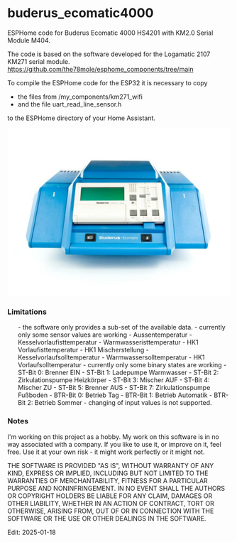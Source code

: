 # buderus_ecomatic4000
ESPHome code for Buderus Ecomatic 4000 HS4201 with KM2.0 Serial Module M404.

The code is based on the software developed for the Logamatic 2107 KM271 serial module.
https://github.com/the78mole/esphome_components/tree/main

To compile the ESPHome code for the ESP32 it is necessary to copy
- the files from /my_components/km271_wifi
- and the file uart_read_line_sensor.h 

to the ESPHome directory of your Home Assistant.

<img src="https://github.com/GernotAlthammer/buderus_ecomatic4000/blob/main/Pictures/hs4201.jpg">

<h3 tabindex="-1" class="heading-element" dir="auto">Limitations</h3>
<ul dir="auto">
- the software only provides a sub-set of the available data.
- currently only some sensor values are working
  - Aussentemperatur
  - Kesselvorlaufisttemperatur
  - Warmwasseristtemperatur
  - HK1 Vorlaufisttemperatur
  - HK1 Mischerstellung
  - Kesselvorlaufsolltemperatur
  - Warmwassersolltemperatur
  - HK1 Vorlaufsolltemperatur
- currently only some binary states are working
  - ST-Bit 0: Brenner EIN
  - ST-Bit 1: Ladepumpe Warmwasser
  - ST-Bit 2: Zirkulationspumpe Heizkörper
  - ST-Bit 3: Mischer AUF
  - ST-Bit 4: Mischer ZU
  - ST-Bit 5: Brenner AUS
  - ST-Bit 7: Zirkulationspumpe Fußboden
  - BTR-Bit 0: Betrieb Tag
  - BTR-Bit 1: Betrieb Automatik
  - BTR-Bit 2: Betrieb Sommer
- changing of input values is not supported.
</ul>

<h3 tabindex="-1" class="heading-element" dir="auto">Notes</h3>
I'm working on this project as a hobby. My work on this software is in no way associated with a company. If you like to use it, or improve on it, feel free. Use it at your own risk - it might work perfectly or it might not.

THE SOFTWARE IS PROVIDED "AS IS", WITHOUT WARRANTY OF ANY KIND, EXPRESS OR IMPLIED, INCLUDING BUT NOT LIMITED TO THE WARRANTIES OF MERCHANTABILITY, FITNESS FOR A PARTICULAR PURPOSE AND NONINFRINGEMENT. IN NO EVENT SHALL THE AUTHORS OR COPYRIGHT HOLDERS BE LIABLE FOR ANY CLAIM, DAMAGES OR OTHER LIABILITY, WHETHER IN AN ACTION OF CONTRACT, TORT OR OTHERWISE, ARISING FROM, OUT OF OR IN CONNECTION WITH THE SOFTWARE OR THE USE OR OTHER DEALINGS IN THE SOFTWARE.


Edit: 2025-01-18

